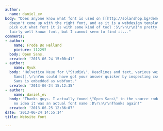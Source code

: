 ```yaml
---
author:
  name: daniel_ev
body: "Does anyone know what font is used on [[http://solarshop.bg/demo/|this]] website?\r\n\r\nWhatTheFont
  doesn't come up with the right font, and as it is a webdesign template, I cannot
  pick out what font it is with some kind of tool :S\r\n\r\nI'm pretty sure it's a
  fairly well known font, but I cannot seem to find it..."
comments:
- author:
    name: Frode Bo Helland
    picture: 112295
  body: Open Sans.
  created: '2013-06-24 15:00:41'
- author:
    name: Ryuk
  body: "Helvetica Neue for \"Studio\". Headlines and text, various weights of [[http://www.fontsquirrel.com/fonts/open-sans|Open
    Sans]].\r\nYou could have got your answer quicker by inspecting css code as Open
    Sans is embedded as webfont."
  created: '2013-06-24 15:12:35'
- author:
    name: daniel_ev
  body: "Thanks guys. I actually found \"Open Sans\" in the source code but I had
    no idea it was an actual font name :D\r\n\r\nThanks again!"
  created: '2013-06-25 12:36:07'
date: '2013-06-24 14:55:14'
title: Website font

---
```


